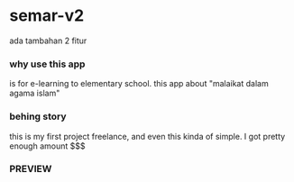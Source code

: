 # semar-v2

ada tambahan 2 fitur

### why use this app
is for e-learning to elementary school. this app about "malaikat dalam agama islam"

### behing story
this is my first project freelance, and even this kinda of simple. I got pretty enough amount $$$

### PREVIEW

